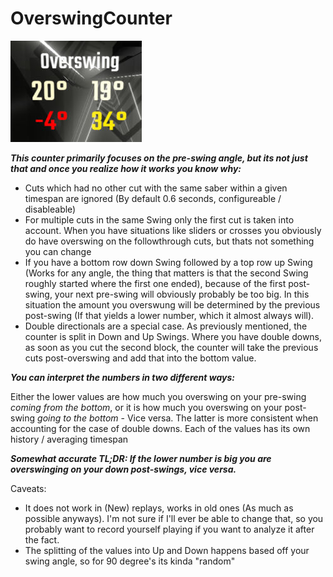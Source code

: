 # OverswingCounter

![SS](Images/ss.jpg)

***This counter primarily focuses on the pre-swing angle, but its not just that and once you realize how it works you know why:***

- Cuts which had no other cut with the same saber within a given timespan are ignored (By default 0.6 seconds, configureable / disableable)
- For multiple cuts in the same Swing only the first cut is taken into account. When you have situations like sliders or crosses you obviously do have overswing on the followthrough cuts, but thats not something you can change
- If you have a bottom row down Swing followed by a top row up Swing (Works for any angle, the thing that matters is that the second Swing roughly started where the first one ended), because of the first post-swing, your next pre-swing will obviously probably be too big. In this situation the amount you overswung will be determined by the previous post-swing (If that yields a lower number, which it almost always will).
- Double directionals are a special case. As previously mentioned, the counter is split in Down and Up Swings. Where you have double downs, as soon as you cut the second block, the counter will take the previous cuts post-overswing and add that into the bottom value.

***You can interpret the numbers in two different ways:***

Either the lower values are how much you overswing on your pre-swing *coming from the bottom*, or it is how much you overswing on your post-swing *going to the bottom* - Vice versa. The latter is more consistent when accounting for the case of double downs. Each of the values has its own history / averaging timespan

***Somewhat accurate TL;DR: If the lower number is big you are overswinging on your down post-swings, vice versa.***


Caveats:

- It does not work in (New) replays, works in old ones (As much as possible anyways). I'm not sure if I'll ever be able to change that, so you probably want to record yourself playing if you want to analyze it after the fact.
- The splitting of the values into Up and Down happens based off your swing angle, so for 90 degree's its kinda "random"